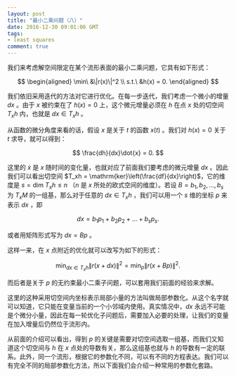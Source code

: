 ```yaml
---
layout: post
title: "最小二乘问题（八）"
date: 2016-12-30 09:01:06 GMT
tags:
- least squares
comment: true
---
```


我们来考虑解空间限定在某个流形表面的最小二乘问题，它具有如下形式：

$$
\begin{aligned}
\min\ &\|r(x)\|^2 \\
s.t.\ &h(x) = 0.
\end{aligned}
$$

我们依旧采用迭代的方法对它进行优化。在每一步迭代，我们考虑一个微小的增量 $dx$ 。由于 $x$ 被约束在了 $h(x)=0$ 上，这个微元增量必须在 $h$ 在点 $x$ 处的切空间 $T_xh$ 内，也就是 $dx \in T_xh$ 。

从函数的微分角度来看的话，假设 $x$ 是关于 $t$ 的函数 $x(t)$ 。我们对 $h(x)=0$ 关于 $t$ 求导，就可以得到：

$$
\frac{dh}{dx}\dot{x} = 0.
$$

这里的 $\dot{x}$ 是 $x$ 随时间的变化量，也就对应了前面我们要考虑的微元增量 $dx$ 。因此我们可以看出切空间 $T_xh = \mathrm{ker}\left(\frac{df}{dx}\right)$，它的维度是 $s=\mathrm{dim}\ T_xh \leq n$ （$n$ 是 $x$ 所处的欧式空间的维度）。若设 $B = {b_1, b_2, \dots, b_s}$ 为 $T_xM$ 的一组基，那么对于任意的 $dx \in T_xh$ ，我们可以用一个 $s$ 维的坐标 $p$ 来表示 $dx$ ，即

$$
dx = b_1p_1+b_2p_2+\dots+b_sp_s.
$$

或者用矩阵形式写为 $dx = Bp$ 。

这样一来，在 $x$ 点附近的优化就可以改写为如下的形式：

$$
\min_{dx\in T_xh} \|r(x+dx)\|^2 = \min_{p} \|r(x+Bp)\|^2.
$$

而后者是关于 $p$ 的无约束最小二乘子问题，可以套用我们前面的经验来求解。

这里的这种采用切空间内坐标表示局部小量的方法叫做局部参数化。从这个名字就可以知道，它只能在变量当前的一个小邻域内使用。真实情况中，$dx$ 永远不可能是个微分小量，因此在每一轮优化子问题后，需要加入必要的处理，让我们的变量在加入增量后仍然位于流形内。

从前面的介绍可以看出，得到 $p$ 的关键是需要对切空间选取一组基，而我们又知道这个切空间与 $h$ 在 $x$ 点处的导数有关，那么这组基也就与 $h$ 的导数有一定的联系。此外，同一个流形，根据它的参数化不同，可以有不同的方程表达。我们可以有完全不同的局部参数化方法，所以下面我们会介绍一种常用的参数化套路。